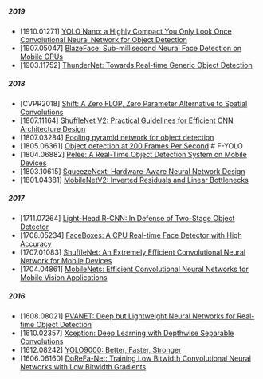 ##### 2019
- [1910.01271] [YOLO Nano: a Highly Compact You Only Look Once Convolutional Neural Network for Object Detection](https://arxiv.org/abs/1910.01271)
- [1907.05047] [BlazeFace: Sub-millisecond Neural Face Detection on Mobile GPUs](https://arxiv.org/abs/1907.05047)
- [1903.11752] [ThunderNet: Towards Real-time Generic Object Detection](https://arxiv.org/abs/1903.11752)

##### 2018
- [CVPR2018] [Shift: A Zero FLOP, Zero Parameter Alternative to Spatial Convolutions](https://arxiv.org/abs/1711.08141)
- [1807.11164] [ShuffleNet V2: Practical Guidelines for Efficient CNN Architecture Design](https://arxiv.org/abs/1807.11164)
- [1807.03284] [Pooling pyramid network for object detection](https://arxiv.org/abs/1807.03284)
- [1805.06361] [Object detection at 200 Frames Per Second](https://arxiv.org/abs/1805.06361) # F-YOLO
- [1804.06882] [Pelee: A Real-Time Object Detection System on Mobile Devices](https://arxiv.org/abs/1804.06882)
- [1803.10615] [SqueezeNext: Hardware-Aware Neural Network Design](https://arxiv.org/abs/1803.10615)
- [1801.04381] [MobileNetV2: Inverted Residuals and Linear Bottlenecks](https://arxiv.org/abs/1801.04381)

##### 2017
- [1711.07264] [Light-Head R-CNN: In Defense of Two-Stage Object Detector](https://arxiv.org/abs/1711.07264)
- [1708.05234] [FaceBoxes: A CPU Real-time Face Detector with High Accuracy](https://arxiv.org/abs/1708.05234)
- [1707.01083] [ShuffleNet: An Extremely Efficient Convolutional Neural Network for Mobile Devices](https://arxiv.org/abs/1707.01083)
- [1704.04861] [MobileNets: Efficient Convolutional Neural Networks for Mobile Vision Applications](https://arxiv.org/abs/1704.04861)

##### 2016
- [1608.08021] [PVANET: Deep but Lightweight Neural Networks for Real-time Object Detection](https://arxiv.org/abs/1608.08021)
- [1610.02357] [Xception: Deep Learning with Depthwise Separable Convolutions](https://arxiv.org/abs/1610.02357)
- [1612.08242] [YOLO9000: Better, Faster, Stronger](https://arxiv.org/abs/1612.08242)
- [1606.06160] [DoReFa-Net: Training Low Bitwidth Convolutional Neural Networks with Low Bitwidth Gradients](https://arxiv.org/abs/1606.06160)
